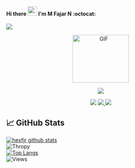 #### Hi there <img src="https://media.giphy.com/media/hvRJCLFzcasrR4ia7z/giphy.gif" width="25px"/> I'm M Fajar N :octocat:

![](https://visitor-badge.glitch.me/badge?page_id=Buthzz) 
<p align="center">
<img src="https://avatars.githubusercontent.com/u/66818358?s=40&v=4" alt="GIF" width="150" height="128"/>
</p>
<p align="center">
<img src="https://img.shields.io/badge/Buthzz-blue">
  </p>
 <p align="center">
  <a href="https://twitter.com/mfjrxn" target="blank"> <img src="https://img.shields.io/badge/@mfjrxn-30302f?style=flat&logo=twitter" /></a> 
  <a href="https://instagram.com/mfjrxn" target="blank"> <img src="https://img.shields.io/badge/@mfjrxn-30302f?style=flat&logo=instagram" /> </a>
   <a href="https://t.me/mfjrxn_bot" target="blank"> <img src="https://img.shields.io/badge/@hexfjr-30302f?style=flat&logo=telegram" /> </a>
</p>

## &#x1f4c8; GitHub Stats 
[![hexfjr github stats](https://github-readme-stats.vercel.app/api?username=buthzz&show_icons=true&theme=radical)](https://github.com/mfjrxn/) <br>
![Thropy](https://github-profile-trophy.vercel.app/?username=buthzz&row=1&column=4)<br>
[![Top Langs](https://github-readme-stats.vercel.app/api/top-langs/?username=buthzz&layout=compact)](https://github.com/buthzz/)<br>
![Views](https://komarev.com/ghpvc/?username=buthzz&label=Profile%20views&color=0e75b6&style=flat)

